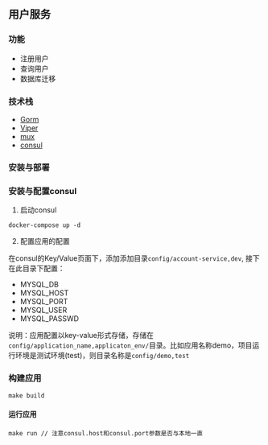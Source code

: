 ## 用户服务

### 功能

- 注册用户
- 查询用户
- 数据库迁移

### 技术栈

- [Gorm](https://github.com/jinzhu/gorm)
- [Viper](https://github.com/spf13/viper)
- [mux](https://github.com/gorilla/mux)
- [consul](https://www.consul.io/)


### 安装与部署

### 安装与配置consul

1. 启动consul

```
docker-compose up -d 
```

2. 配置应用的配置

在consul的Key/Value页面下，添加添加目录`config/account-service,dev`, 接下在此目录下配置：
- MYSQL_DB
- MYSQL_HOST
- MYSQL_PORT
- MYSQL_USER
- MYSQL_PASSWD

说明：应用配置以key-value形式存储，存储在`config/application_name,applicaton_env/`目录。比如应用名称demo，项目运行环境是测试环境(test)，则目录名称是`config/demo,test`


### 构建应用

```
make build
```

#### 运行应用

```
make run // 注意consul.host和consul.port参数是否与本地一直
```

